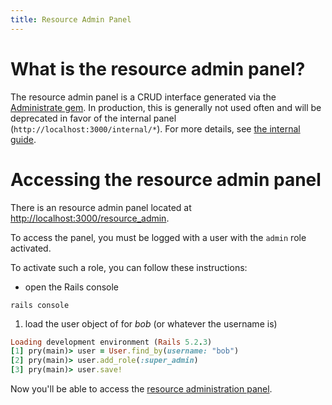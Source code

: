 ```yaml
---
title: Resource Admin Panel
---
```


# What is the resource admin panel?

The resource admin panel is a CRUD interface generated via the
[Administrate gem](https://github.com/thoughtbot/administrate). In production,
this is generally not used often and will be deprecated in favor of the internal
panel (`http://localhost:3000/internal/*`). For more details, see
[the internal guide](/internal).

# Accessing the resource admin panel

There is an resource admin panel located at
<http://localhost:3000/resource_admin>.

To access the panel, you must be logged with a user with the `admin` role
activated.

To activate such a role, you can follow these instructions:

- open the Rails console

```shell
rails console
```

1. load the user object of for _bob_ (or whatever the username is)

```ruby
Loading development environment (Rails 5.2.3)
[1] pry(main)> user = User.find_by(username: "bob")
[2] pry(main)> user.add_role(:super_admin)
[3] pry(main)> user.save!
```

Now you'll be able to access the
[resource administration panel](http://localhost:3000/resource_admin).

